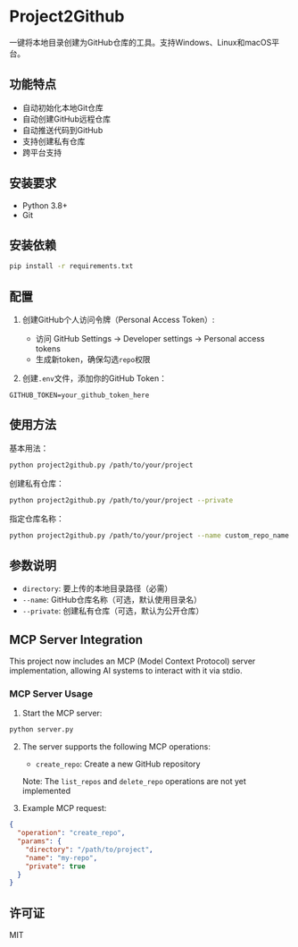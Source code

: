 # Project2Github

一键将本地目录创建为GitHub仓库的工具。支持Windows、Linux和macOS平台。

## 功能特点

- 自动初始化本地Git仓库
- 自动创建GitHub远程仓库
- 自动推送代码到GitHub
- 支持创建私有仓库
- 跨平台支持

## 安装要求

- Python 3.8+
- Git

## 安装依赖

```bash
pip install -r requirements.txt
```

## 配置

1. 创建GitHub个人访问令牌（Personal Access Token）:
   - 访问 GitHub Settings -> Developer settings -> Personal access tokens
   - 生成新token，确保勾选`repo`权限

2. 创建`.env`文件，添加你的GitHub Token：
```
GITHUB_TOKEN=your_github_token_here
```

## 使用方法

基本用法：
```bash
python project2github.py /path/to/your/project
```

创建私有仓库：
```bash
python project2github.py /path/to/your/project --private
```

指定仓库名称：
```bash
python project2github.py /path/to/your/project --name custom_repo_name
```

## 参数说明

- `directory`: 要上传的本地目录路径（必需）
- `--name`: GitHub仓库名称（可选，默认使用目录名）
- `--private`: 创建私有仓库（可选，默认为公开仓库）

## MCP Server Integration

This project now includes an MCP (Model Context Protocol) server implementation, allowing AI systems to interact with it via stdio.

### MCP Server Usage

1. Start the MCP server:
```bash
python server.py
```

2. The server supports the following MCP operations:
   - `create_repo`: Create a new GitHub repository
   
   Note: The `list_repos` and `delete_repo` operations are not yet implemented

3. Example MCP request:
```json
{
  "operation": "create_repo",
  "params": {
    "directory": "/path/to/project",
    "name": "my-repo",
    "private": true
  }
}
```

## 许可证

MIT
